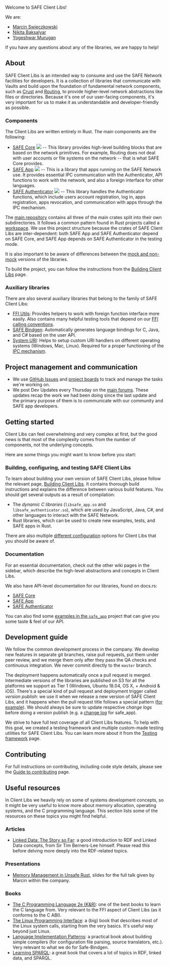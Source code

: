 Welcome to SAFE Client Libs!

We are:

- [Marcin Swieczkowski](https://github.com/m-cat)
- [Nikita Baksalyar](https://github.com/nbaksalyar)
- [Yogeshwar Murugan](https://github.com/Yoga07/)

If you have any questions about any of the libraries, we are happy to help!

## About

SAFE Client Libs is an intended way to consume and use the SAFE Network facilities for developers. It is a collection of libraries that communicate with Vaults and build upon the foundation of fundamental network components, such as [Crust](https://github.com/maidsafe/crust) and [Routing](https://github.com/maidsafe/routing), to provide higher-level network abstractions like files or directories. Because it's one of our user-facing components, it's very important for us to make it as understandable and developer-friendly as possible.

### Components

The Client Libs are written entirely in Rust. The main components are the following:

- [SAFE Core](https://github.com/maidsafe/safe_client_libs/tree/master/safe_core) [![](http://meritbadge.herokuapp.com/safe_core)](https://crates.io/crates/safe_core) -- This library provides high-level building blocks that are based on the network primitives. For example, Routing does not deal with user accounts or file systems on the network -- that is what SAFE Core provides.
- [SAFE App](https://github.com/maidsafe/safe_client_libs/tree/master/safe_app) [![](http://meritbadge.herokuapp.com/safe_app)](https://crates.io/crates/safe_app) -- This is a library that apps running on the SAFE Network use. It provides essential IPC communication with the Authenticator, API functions to work with the network, and also a foreign interface for other languages.
- [SAFE Authenticator](https://github.com/maidsafe/safe_client_libs/tree/master/safe_authenticator) [![](http://meritbadge.herokuapp.com/safe_authenticator)](https://crates.io/crates/safe_authenticator) -- This library handles the Authenticator functions, which include users account registration, log in, apps registration, apps revocation, and communication with apps through the IPC mechanism.

The [main repository](https://github.com/maidsafe/safe_client_libs) contains all three of the main crates split into their own subdirectories. It follows a common pattern found in Rust projects called a [workspace](https://doc.rust-lang.org/book/ch14-03-cargo-workspaces.html). We use this project structure because the crates of SAFE Client Libs are inter-dependent: both SAFE App and SAFE Authenticator depend on SAFE Core, and SAFE App depends on SAFE Authenticator in the testing mode.

It is also important to be aware of differences between the [mock and non-mock](./Mock-vs.-non-mock) versions of the libraries.

To build the project, you can follow the instructions from the [Building Client Libs](./Building-Client-Libs) page.

### Auxiliary libraries

There are also several auxiliary libraries that belong to the family of SAFE Client Libs:

- [FFI Utils](https://github.com/maidsafe/ffi_utils): Provides helpers to work with foreign function interface more easily. Also contains many helpful testing tools that depend on our [FFI calling conventions](./FFI-calling-conventions).
- [SAFE Bindgen](https://github.com/maidsafe/safe_bindgen): Automatically generates language bindings for C, Java, and C# based on the user API.
- [System URI](https://github.com/maidsafe/system_uri): Helps to setup custom URI handlers on different operating systems (Windows, Mac, Linux). Required for a proper functioning of the [IPC mechanism](./IPC-mechanism).

## Project management and communication

- We use [GitHub Issues](https://github.com/maidsafe/safe_client_libs/issues) and [project boards](https://github.com/maidsafe/safe_client_libs/projects) to track and manage the tasks we're working on.
- We post Dev Updates every Thursday on the [main forums](https://safenetforum.org/). These updates recap the work we had been doing since the last update and the primary purpose of them is to communicate with our community and SAFE app developers.

## Getting started

Client Libs can feel overwhelming and very complex at first, but the good news is that most of the complexity comes from the number of components, not the underlying concepts.

Here are some things you might want to know before you start:

### Building, configuring, and testing SAFE Client Libs

To learn about building your own version of SAFE Client Libs, please follow the relevant page, [Building Client Libs](./Building-Client-Libs). It contains thorough build instructions and explains the difference between various build features. You should get several outputs as a result of compilation:

- The *dynamic C libraries* (`libsafe_app.so` and `libsafe_authenticator.so`), which are used by JavaScript, Java, C\#, and other languages to interact with the SAFE Network.
- Rust libraries, which can be used to create new examples, tests, and SAFE apps in Rust.

There are also multiple [different configuration](./Configuring-Client-Libs) options for Client Libs that you should be aware of.

### Documentation

For an essential documentation, check out the other wiki pages in the sidebar, which describe the high-level abstractions and concepts in Client Libs.

We also have API-level documentation for our libraries, found on docs.rs:

- [SAFE Core](https://docs.rs/safe_core/)
- [SAFE App](https://docs.rs/safe_app/)
- [SAFE Authenticator](https://docs.rs/safe_authenticator/)

You can also find some [examples in the `safe_app`](https://github.com/maidsafe/safe_client_libs/tree/master/safe_app/examples) project that can give you some taste & feel of our API.

## Development guide

We follow the common development process in the company. We develop new features in separate git branches, raise pull requests, put them under peer review, and we merge them only after they pass the QA checks and continuous integration. We never commit directly to the `master` branch.

The deployment happens automatically once a pull request is merged. Intermediate versions of the libraries are published on S3 for all the platforms we support as Tier 1 (Windows, Ubuntu 18.04, OS X, + Android & iOS). There's a special kind of pull request and deployment trigger called *version publish*: we use it when we release a new version of SAFE Client Libs, and it happens when the pull request title follows a special pattern ([for example](https://github.com/maidsafe/safe_client_libs/pull/686)). We should always be sure to update respective *change logs* before doing a version publish (e.g. a [change log](https://github.com/maidsafe/safe_client_libs/blob/master/safe_app/CHANGELOG.md) for safe\_app).

We strive to have full test coverage of all Client Libs features. To help with this goal, we created a testing framework and multiple custom-made testing utilities for SAFE Client Libs. You can learn more about it from the [Testing framework](./Testing-framework) page.

## Contributing

For full instructions on contributing, including code style details, please see the [Guide to contributing](./Guide-to-contributing) page.

## Useful resources

In Client Libs we heavily rely on some of systems development concepts, so it might be very useful to know more about memory allocation, operating systems, and the C programming language. This section lists some of the resources on these topics you might find helpful.

### Articles

- [Linked Data: The Story so Far](http://tomheath.com/papers/bizer-heath-berners-lee-ijswis-linked-data.pdf): a good introduction to RDF and Linked Data concepts, from Sir Tim Berners-Lee himself. Please read this before delving more deeply into the RDF-related topics.

### Presentations

- [Memory Management in Unsafe Rust](https://www.bytedude.com/files/unsafe-rust.html), slides for the full talk given by Marcin within the company.

### Books

- [The C Programming Language 2e (K&amp;R)](https://www.amazon.co.uk/C-Programming-Language-2nd/dp/0131103628): one of the best books to learn the C language from. Very relevant to the FFI aspect of Client Libs (as it conforms to the C ABI).
- [The Linux Programming Interface](http://man7.org/tlpi/): a (big) book that describes most of the Linux system calls, starting from the very basics. It's useful way beyond just Linux.
- [Language Implementation Patterns](https://pragprog.com/book/tpdsl/language-implementation-patterns): a practical book about building simple compilers (for configuration file parsing, source translators, etc.). Very relevant to what we do for Safe-Bindgen.
- [Learning SPARQL](http://shop.oreilly.com/product/0636920020547.do): a great book that covers a lot of topics in RDF, linked data, and SPARQL.
